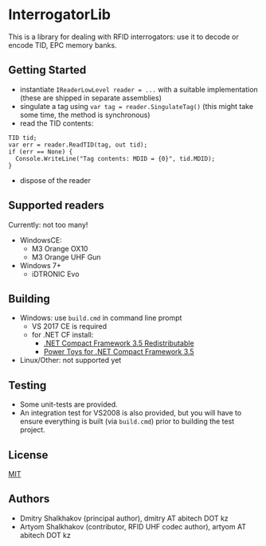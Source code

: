 # InterrogatorLib

This is a library for dealing with RFID interrogators: use it to
decode or encode TID, EPC memory banks.

## Getting Started

* instantiate `IReaderLowLevel reader = ...` with a suitable
  implementation (these are shipped in separate assemblies)
* singulate a tag using `var tag = reader.SingulateTag()` (this might
  take some time, the method is synchronous)
* read the TID contents:

````
TID tid;
var err = reader.ReadTID(tag, out tid);
if (err == None) {
  Console.WriteLine("Tag contents: MDID = {0}", tid.MDID);
}
````

* dispose of the reader

## Supported readers

Currently: not too many!

* WindowsCE:
  * M3 Orange OX10
  * M3 Orange UHF Gun
* Windows 7+
  * iDTRONIC Evo

## Building

* Windows: use `build.cmd` in command line prompt
  * VS 2017 CE is required
  * for .NET CF install:
    * [.NET Compact Framework 3.5 Redistributable](https://www.microsoft.com/en-us/download/details.aspx?id=65)
    * [Power Toys for .NET Compact Framework 3.5](https://www.microsoft.com/en-us/download/details.aspx?id=13442)
* Linux/Other: not supported yet

## Testing

* Some unit-tests are provided.
* An integration test for VS2008 is also provided, but you will have
  to ensure everything is built (via `build.cmd`) prior to building
  the test project.

## License

[MIT](LICENSE.md)

## Authors

* Dmitry Shalkhakov (principal author), dmitry AT abitech DOT kz
* Artyom Shalkhakov (contributor, RFID UHF codec author), artyom AT abitech DOT kz
